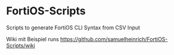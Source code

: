 # FortiOS-Scripts
Scripts to generate FortiOS CLI Syntax from CSV Input


Wiki mit Beispiel runs
https://github.com/samuelheinrich/FortiOS-Scripts/wiki
